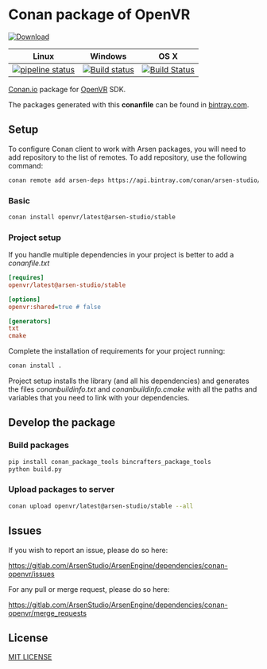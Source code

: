 # Conan package of OpenVR
[![Download](https://api.bintray.com/packages/arsen-studio/arsen-deps/openvr%3Aarsen-studio/images/download.svg)](https://bintray.com/arsen-studio/arsen-deps/openvr%3Aarsen-studio/_latestVersion)

|Linux|Windows|OS X|
|-----|-------|----|
|[![pipeline status](https://gitlab.com/HeiGameStudio/ArsenEngine/dependencies/conan-openvr/badges/master/pipeline.svg)](https://gitlab.com/HeiGameStudio/ArsenEngine/dependencies/conan-openvr/commits/master)|[![Build status](https://ci.appveyor.com/api/projects/status/ab587jq8fdv8xmiw/branch/master?svg=true)](https://ci.appveyor.com/project/intelligide/conan-openvr/branch/master)|[![Build Status](https://travis-ci.org/ArsenStudio/conan-openvr.svg?branch=master)](https://travis-ci.org/ArsenStudio/conan-openvr)|

[Conan.io](https://conan.io) package for [OpenVR](https://github.com/ValveSoftware/openvr) SDK.

The packages generated with this **conanfile** can be found in [bintray.com](https://bintray.com/arsen-studio/arsen-deps/openvr%3Aarsen-studio).

## Setup

To configure Conan client to work with Arsen packages, you will need to add repository to the list of remotes. To add repository, use the following command:

```sh
conan remote add arsen-deps https://api.bintray.com/conan/arsen-studio/arsen-deps
```

### Basic

```sh
conan install openvr/latest@arsen-studio/stable
```

### Project setup

If you handle multiple dependencies in your project is better to add a *conanfile.txt*

```ini
[requires]
openvr/latest@arsen-studio/stable

[options]
openvr:shared=true # false

[generators]
txt
cmake
```

Complete the installation of requirements for your project running:

```sh
conan install .
```

Project setup installs the library (and all his dependencies) and generates the files *conanbuildinfo.txt* and *conanbuildinfo.cmake* with all the paths and variables that you need to link with your dependencies.

## Develop the package

### Build packages

```sh
pip install conan_package_tools bincrafters_package_tools
python build.py
```

### Upload packages to server

```sh
conan upload openvr/latest@arsen-studio/stable --all
```

## Issues

If you wish to report an issue, please do so here:

<https://gitlab.com/ArsenStudio/ArsenEngine/dependencies/conan-openvr/issues>

For any pull or merge request, please do so here:

<https://gitlab.com/ArsenStudio/ArsenEngine/dependencies/conan-openvr/merge_requests>

## License

[MIT LICENSE](LICENSE)
